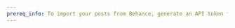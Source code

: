 ```yaml
---
prereq_info: To import your posts from Behance, generate an API token for your user account.
---
```

